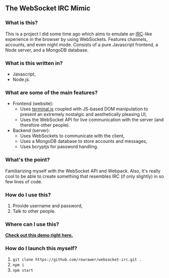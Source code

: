 ## The WebSocket IRC Mimic
### What is this?
This is a project I did some time ago which aims to emulate an [IRC](https://en.wikipedia.org/wiki/Internet_Relay_Chat)-like experience in the browser by using WebSockets. Features channels, accounts, and even night mode. Consists of a pure Javascript frontend, a Node server, and a MongoDB database.

### What is this written in?
- Javascript,
- Node.js.

### What are some of the main features?
- Frontend (website):
	* Uses [terminal.js](https://github.com/eosterberg/terminaljs) coupled with JS-based DOM manipulation to present an extremely nostalgic and aesthetically pleasing UI,
	* Uses the WebSocket API for live communication with the server (and therefore other people).
- Backend (server):
	* Uses WebSockets to communicate with the client,
	* Uses a MongoDB database to store accounts and messages,
	* Uses bcryptjs for password handling.

### What's the point?
Familiarizing myself with the WebSocket API and Webpack. Also, it's really cool to be able to create something that resembles IRC (if only slightly) in so few lines of code.

### How do I use this?
1. Provide username and password,
2. Talk to other people.

### Where can I use this?
**[Check out this demo right here.](https://rowrawer.cf:5421/)**

### How do I launch this myself?
1. `git clone https://github.com/rowrawer/websocket-irc.git .`
2. `npm i`
3. `npm start`
